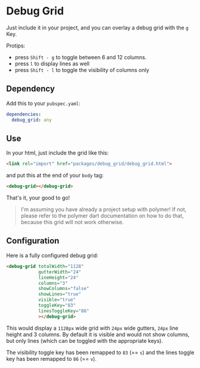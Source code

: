 # Debug Grid

Just include it in your project, and you can overlay a debug grid with the
`g` Key.

Protips:

- press `Shift - g` to toggle between 6 and 12 columns.
- press `l` to display lines as well
- press `Shift - l` to toggle the visibility of columns only



## Dependency

Add this to your `pubspec.yaml`:

```yaml
dependencies:
  debug_grid: any
```


## Use


In your html, just include the grid like this:

```html
<link rel="import" href="packages/debug_grid/debug_grid.html">
```

and put this at the end of your `body` tag:

```html
<debug-grid></debug-grid>
```

That's it, your good to go!


> I'm assuming you have already a project setup with polymer! If not, please
> refer to the polymer dart documentation on how to do that, because this grid
> will not work otherwise.


## Configuration

Here is a fully configured debug grid:

```html
<debug-grid totalWidth="1128"
            gutterWidth="24"
            lineHeight="24"
            columns="3"
            showColumns="false"
            showLines="true"
            visible="true"
            toggleKey="83"
            linesToggleKey="86"
            ></debug-grid>
```

This would display a `1128px` wide grid with `24px` wide gutters, `24px` line
height and 3 columns.
By default it is visible and would not show columns, but only lines (which can be toggled
with the appropriate keys).

The visibility toggle key has been remapped to `83` (== `s`) and the lines
toggle key has been remapped to `86` (== `v`).